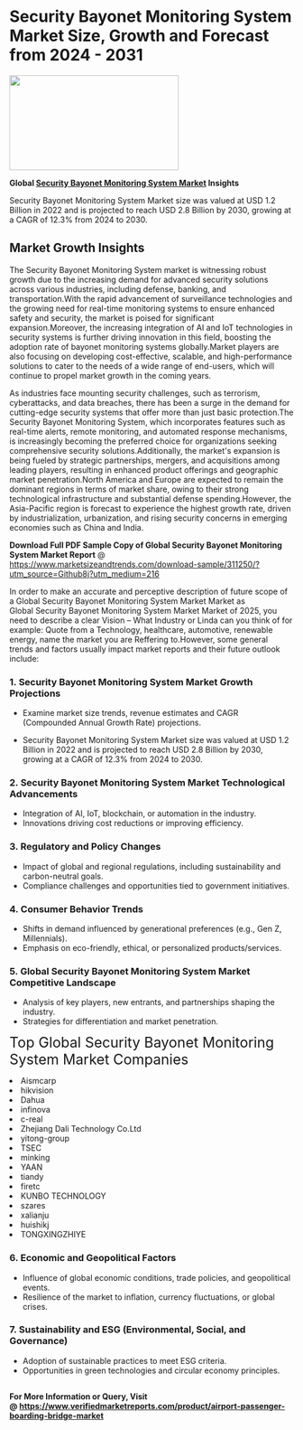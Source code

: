 <H1>Security Bayonet Monitoring System Market Size, Growth and Forecast from 2024 - 2031</H1><img class="aligncenter size-medium wp-image-584254" src="https://thirdeyenews.in/wp-content/uploads/2024/09/Global-Market-Research-300x168.jpeg" alt="" width="300" height="168" /><p><strong>Global&nbsp;<a href="https://www.marketsizeandtrends.com/download-sample/311250/?utm_source=Github8j?utm_medium=216">Security Bayonet Monitoring System Market</a> Insights</strong></p><p>Security Bayonet Monitoring System Market size was valued at USD 1.2 Billion in 2022 and is projected to reach USD 2.8 Billion by 2030, growing at a CAGR of 12.3% from 2024 to 2030.</p><p><h2>Market Growth Insights</h2> <p>The Security Bayonet Monitoring System market is witnessing robust growth due to the increasing demand for advanced security solutions across various industries, including defense, banking, and transportation.With the rapid advancement of surveillance technologies and the growing need for real-time monitoring systems to ensure enhanced safety and security, the market is poised for significant expansion.Moreover, the increasing integration of AI and IoT technologies in security systems is further driving innovation in this field, boosting the adoption rate of bayonet monitoring systems globally.Market players are also focusing on developing cost-effective, scalable, and high-performance solutions to cater to the needs of a wide range of end-users, which will continue to propel market growth in the coming years.</p> <p>As industries face mounting security challenges, such as terrorism, cyberattacks, and data breaches, there has been a surge in the demand for cutting-edge security systems that offer more than just basic protection.The Security Bayonet Monitoring System, which incorporates features such as real-time alerts, remote monitoring, and automated response mechanisms, is increasingly becoming the preferred choice for organizations seeking comprehensive security solutions.Additionally, the market's expansion is being fueled by strategic partnerships, mergers, and acquisitions among leading players, resulting in enhanced product offerings and geographic market penetration.North America and Europe are expected to remain the dominant regions in terms of market share, owing to their strong technological infrastructure and substantial defense spending.However, the Asia-Pacific region is forecast to experience the highest growth rate, driven by industrialization, urbanization, and rising security concerns in emerging economies such as China and India.</p> <p><span class=""><strong>Download Full PDF Sample Copy of Global Security Bayonet Monitoring System Market Report</strong> @ <a href="https://www.marketsizeandtrends.com/download-sample/311250/?utm_source=Github8j?utm_medium=216" target="_blank">https://www.marketsizeandtrends.com/download-sample/311250/?utm_source=Github8j?utm_medium=216</a></span></p><p>In order to make an accurate and perceptive description of future scope of a Global&nbsp;Security Bayonet Monitoring System Market Market as Global&nbsp;Security Bayonet Monitoring System Market Market of 2025, you need to describe a clear Vision &ndash; What Industry or Linda can you think of for example: Quote from a Technology, healthcare, automotive, renewable energy, name the market you are Reffering to.However, some general trends and factors usually impact market reports and their future outlook include:</p><h3>1.&nbsp;<strong>Security Bayonet Monitoring System Market Growth Projections</strong></h3><ul><li>Examine market size trends, revenue estimates and CAGR (Compounded Annual Growth Rate) projections.</li><li><p>Security Bayonet Monitoring System Market size was valued at USD 1.2 Billion in 2022 and is projected to reach USD 2.8 Billion by 2030, growing at a CAGR of 12.3% from 2024 to 2030.</p></li></ul><h3>2.&nbsp;<strong>Security Bayonet Monitoring System Market Technological Advancements</strong></h3><ul><li>Integration of AI, IoT, blockchain, or automation in the industry.</li><li>Innovations driving cost reductions or improving efficiency.</li></ul><h3>3.&nbsp;<strong>Regulatory and Policy Changes</strong></h3><ul><li>Impact of global and regional regulations, including sustainability and carbon-neutral goals.</li><li>Compliance challenges and opportunities tied to government initiatives.</li></ul><h3>4.&nbsp;<strong>Consumer Behavior Trends</strong></h3><ul><li>Shifts in demand influenced by generational preferences (e.g., Gen Z, Millennials).</li><li>Emphasis on eco-friendly, ethical, or personalized products/services.</li></ul><h3>5.&nbsp;<strong>Global Security Bayonet Monitoring System Market Competitive Landscape</strong></h3><ul><li>Analysis of key players, new entrants, and partnerships shaping the industry.</li><li>Strategies for differentiation and market penetration.</li></ul><p data-pm-slice="1 1 []"><span style="color: inherit; font-family: inherit; font-size: 25px;">Top Global Security Bayonet Monitoring System Market Companies</span></p><div class="" data-test-id=""><p><li>Aismcarp</li><li> hikvision</li><li> Dahua</li><li> infinova</li><li> c-real</li><li> Zhejiang Dali Technology Co.Ltd</li><li> yitong-group</li><li> TSEC</li><li> minking</li><li> YAAN</li><li> tiandy</li><li> firetc</li><li> KUNBO TECHNOLOGY</li><li> szares</li><li> xalianju</li><li> huishikj</li><li> TONGXINGZHIYE</li></p></div><h3>6.&nbsp;<strong>Economic and Geopolitical Factors</strong></h3><ul><li>Influence of global economic conditions, trade policies, and geopolitical events.</li><li>Resilience of the market to inflation, currency fluctuations, or global crises.</li></ul><h3>7.&nbsp;<strong>Sustainability and ESG (Environmental, Social, and Governance)</strong></h3><ul><li>Adoption of sustainable practices to meet ESG criteria.</li><li>Opportunities in green technologies and circular economy principles.</li></ul><h2><strong style="font-size: 14px;">For More Information or Query, Visit @&nbsp;</strong><a style="background-color: #ffffff; font-size: 14px;" href="https://www.marketsizeandtrends.com/report/security-bayonet-monitoring-system-market/" target="_blank">https://www.verifiedmarketreports.com/product/airport-passenger-boarding-bridge-market</a></h2>